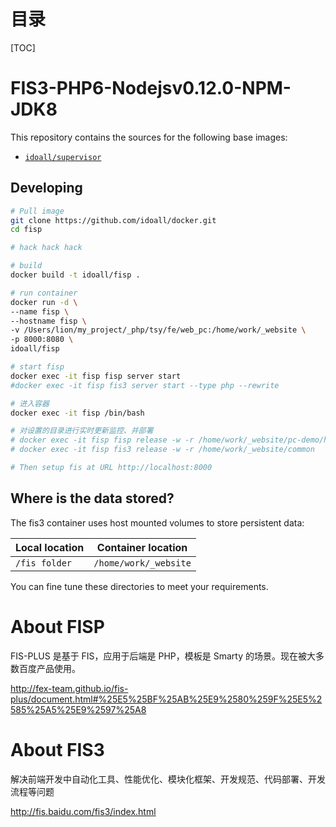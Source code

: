 # 目录

[TOC]

# FIS3-PHP6-Nodejsv0.12.0-NPM-JDK8



This repository contains the sources for the following base images:
- [`idoall/supervisor`](https://hub.docker.com/r/idoall/supervisor/)


## Developing

```bash
# Pull image
git clone https://github.com/idoall/docker.git
cd fisp

# hack hack hack

# build
docker build -t idoall/fisp .

# run container
docker run -d \
--name fisp \
--hostname fisp \
-v /Users/lion/my_project/_php/tsy/fe/web_pc:/home/work/_website \
-p 8000:8080 \
idoall/fisp

# start fisp
docker exec -it fisp fisp server start
#docker exec -it fisp fis3 server start --type php --rewrite

# 进入容器
docker exec -it fisp /bin/bash

# 对设置的目录进行实时更新监控、并部署
# docker exec -it fisp fisp release -w -r /home/work/_website/pc-demo/home
# docker exec -it fisp fis3 release -w -r /home/work/_website/common

# Then setup fis at URL http://localhost:8000

```


## Where is the data stored? 

The fis3 container uses host mounted volumes to store persistent data:

| Local location            | Container location |
| ------------------------- | ------------------ |
| `/fis folder` | `/home/work/_website`   |

You can fine tune these directories to meet your requirements.


# About FISP

FIS-PLUS 是基于 FIS，应用于后端是 PHP，模板是 Smarty 的场景。现在被大多数百度产品使用。

http://fex-team.github.io/fis-plus/document.html#%25E5%25BF%25AB%25E9%2580%259F%25E5%2585%25A5%25E9%2597%25A8

# About FIS3

解决前端开发中自动化工具、性能优化、模块化框架、开发规范、代码部署、开发流程等问题

http://fis.baidu.com/fis3/index.html